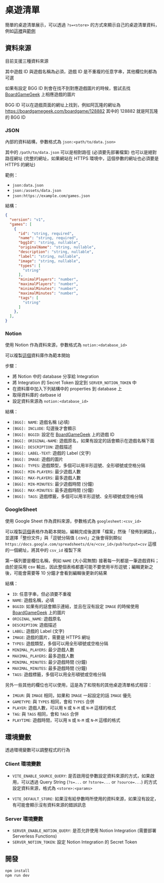 # 桌遊清單

簡單的桌遊清單展示，可以透過 `?s=<store>` 的方式來顯示自己的桌遊清單資料，例如[這裡](https://boardgames.0x148.com)與[範例](https://boardgames.0x148.com?s=googlesheet:2PACX-1vS8wXhjJ1HFHNmpv9IUaOiuBDAv_renKca9uYpLlQiKNCqJLeYwBilUPQW6MBPpdHJzL6ImMs6CcAVY)

## 資料來源

目前支援三種資料來源

其中遊戲 ID 與遊戲名稱為必須，遊戲 ID 是不重複的任意字串，其他欄位則都為可選

如果有設定 BGG ID 則會在找不到對應遊戲圖片的時候，嘗試去找 [BoardGameGeek](https://boardgamegeek.com) 上相應遊戲的圖片

BGG ID 可以在遊戲頁面的網址上找到，例如阿瓦隆的網址為 https://boardgamegeek.com/boardgame/128882 其中的 128882 就是阿瓦隆的 BGG ID

### JSON

內部的資料結構，參數格式為 `json:<path/to/data.json>`

其中的 `/path/to/data.json` 可以是相對路徑 (必須要先部署檔案) 也可以是絕對路徑網址 (完整的網址，如果網站在 HTTPS 環境中，這個參數的網址也必須要是 HTTPS 的網址)

範例：
 - `json:data.json`
 - `json:/assets/data.json`
 - `json:https://example.com/games.json`

結構：
```json
{
  "version": "v1",
  "games": [
    {
      "id": "string, required",
      "name": "string, required",
      "bggId": "string, nullable",
      "originalName": "string, nullable",
      "description": "string, nullable",
      "label": "string, nullable",
      "image": "string, nullable",
      "types": [
        "string"
      ],
      "minimalPlayers": "number",
      "maximalPlayers": "number",
      "minimalMinutes": "number",
      "maximalMinutes": "number",
      "tags": [
        "string"
      ]
    },
  ],
}
```

### Notion

使用 Notion 作為資料來源，參數格式為 `notion:<database_id>`

可以複製[這個](https://mirage-chamomile-ad3.notion.site/73ed29a34fa045f6b24c488fc767f10f)資料庫作為範本開始

步驟：
 - 將 Notion 中的 database 分享給 Integration
 - 將 Integration 的 Secret Token 設定到 `SERVER_NOTION_TOKEN` 中
 - 在資料庫中加入下列結構中的 properties 到 database 上
 - 取得資料庫的 datbase id
 - 設定資料來源為 `notion:<database_id>`

結構：
 - `[BGG]: NAME`: 遊戲名稱 (必填)
 - `[BGG]: INCLUDE`: 勾選後才會顯示
 - `[BGG]: BGGID`: 設定在 [BoardGameGeek](https://boardgamegeek.com/) 上的遊戲 ID
 - `[BGG]: ORIGINAL-NAME`: 遊戲原名，如果有設定的話會顯示在遊戲名稱下面
 - `[BGG]: DESCRIPTION`: 遊戲描述
 - `[BGG]: LABEL-TEXT`: 遊戲的 Label (文字)
 - `[BGG]: IMAGE`: 遊戲的圖片
 - `[BGG]: TYPES`: 遊戲類型，多個可以用半形逗號、全形頓號或空格分隔
 - `[BGG]: MIN-PLAYERS`: 最少遊戲人數
 - `[BGG]: MAX-PLAYERS`: 最多遊戲人數
 - `[BGG]: MIN-MINUTES`: 最少遊戲時間 (分鐘)
 - `[BGG]: MAX-MINUTES`: 最多遊戲時間 (分鐘)
 - `[BGG]: TAGS`: 遊戲標籤，多個可以用半形逗號、全形頓號或空格分隔

### GoogleSheet

使用 Google Sheet 作為資料來源，參數格式為 `googlesheet:<csv_id>`

可以複製[這個](https://docs.google.com/spreadsheets/d/1PQOfpB24-R4_e_BFL9hPSONpHodL7RFH-QO51C4vXW0)表格作為範本開始，編輯完成後選擇「檔案」然後「發佈到網路」，並選擇「整份文件」與「逗號分隔值 (.csv)」之後會得到類似 `https://docs.google.com/spreadsheets/d/e/<csv_id>/pub?output=csv` 這樣的一個網址，將其中的 `csv_id` 複製下來

第一橫列要是欄位名稱，例如 `NAME` (大小寫無關) 接著每一列都是一筆遊戲資料；由於是採用 csv 輸出，因此整個表格都盡可能不要使用半形逗號；編輯更新之後，可能會需要等 10 分鐘才會看到編輯後更新的結果

結構：
 - `ID`: 任意字串，但必須要不重複
 - `NAME`: 遊戲名稱，必填
 - `BGGID`: 如果有的話會顯示連結，並且在沒有設定 `IMAGE` 的時候使用 [BoardGameGeek](https://boardgamegeek.com/) 上的圖片
 - `ORIGINAL_NAME`: 遊戲原名
 - `DESCRIPTION`: 遊戲描述
 - `LABEL`: 遊戲的 Label (文字)
 - `IMAGE`: 遊戲的圖片，需要是 HTTPS 網址
 - `TYPES`: 遊戲類型，多個可以用全形頓號或空格分隔
 - `MINIMAL_PLAYERS`: 最少遊戲人數
 - `MAXIMAL_PLAYERS`: 最多遊戲人數
 - `MINIMAL_MINUTES`: 最少遊戲時間 (分鐘)
 - `MAXIMAL_MINUTES`: 最多遊戲時間 (分鐘)
 - `TAGS`: 遊戲標籤，多個可以用全形頓號或空格分隔

另外一些其他的欄位也可以使用，這是為了和現有的其他桌遊清單格式相容：
 - `IMGUR`: 與 `IMAGE` 相同，如果和 `IMAGE` 一起設定的話 `IMAGE` 優先
 - `GAMETYPE`: 與 `TYPES` 相同，會和 `TYPES` 合併
 - `PLAYER`: 遊戲人數，可以用 `N` 或 `N-M` 或 `N~M` 這樣的格式
 - `TAG`: 與 `TAGS` 相同，會和 `TAGS` 合併
 - `PLAYTIME`: 遊戲時間，可以用 `N` 或 `N-M` 或 `N~M` 這樣的格式

## 環境變數

透過環境變數可以調整程式的行為

### Client 環境變數
 - `VITE_ENABLE_SOURCE_QUERY`: 是否啟用從參數設定資料來源的方式，如果啟用，可以透過 Query String (`?s=...` or `?store=...` or `?source=...`) 的方式設定資料來源，格式為 `<store>:<params>`

 - `VITE_DEFAULT_STORE`: 如果沒有給參數時所使用的資料來源，如果沒有設定，有可能會顯示沒有資料來源的錯誤訊息

### Server 環境變數
 - `SERVER_ENABLE_NOTION_QUERY`: 是否允許使用 Notion Integration (需要部署 Serverless Functions)
 - `SERVER_NOTION_TOKEN`: 設定 Notion Integration 的 Secret Token

## 開發

```bash
npm install
npm run dev
```
